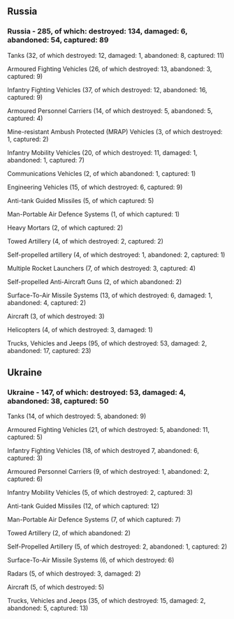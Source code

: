 
 
 ## Russia
 
 ### Russia - 285, of which: destroyed: 134, damaged: 6, abandoned: 54, captured: 89

 

 

 Tanks (32, of which destroyed: 12, damaged: 1, abandoned: 8, captured: 11)

 Armoured Fighting Vehicles (26, of which destroyed: 13, abandoned: 3, captured: 9)

 Infantry Fighting Vehicles (37, of which destroyed: 12, abandoned: 16, captured: 9)

 Armoured Personnel Carriers (14, of which destroyed: 5, abandoned: 5, captured: 4)

 Mine-resistant Ambush Protected (MRAP) Vehicles (3, of which destroyed: 1, captured: 2)

 Infantry Mobility Vehicles (20, of which destroyed: 11, damaged: 1, abandoned: 1, captured: 7)

 Communications Vehicles (2, of which abandoned: 1, captured: 1)

 Engineering Vehicles (15, of which destroyed: 6, captured: 9)

 Anti-tank Guided Missiles (5, of which captured: 5)

 Man-Portable Air Defence Systems (1, of which captured: 1)

 Heavy Mortars (2, of which captured: 2)

 Towed Artillery (4, of which destroyed: 2, captured: 2)

 Self-propelled artillery (4, of which destroyed: 1, abandoned: 2, captured: 1)

 Multiple Rocket Launchers (7, of which destroyed: 3, captured: 4)

 Self-propelled Anti-Aircraft Guns (2, of which abandoned: 2)

 Surface-To-Air Missile Systems (13, of which destroyed: 6, damaged: 1, abandoned: 4, captured: 2)

 Aircraft (3, of which destroyed: 3)

 Helicopters (4, of which destroyed: 3, damaged: 1)

 Trucks, Vehicles and Jeeps (95, of which destroyed: 53, damaged: 2, abandoned: 17, captured: 23)

 
 
 ## Ukraine
 
 ### Ukraine - 147, of which: destroyed: 53, damaged: 4, abandoned: 38, captured: 50

 

 

 Tanks (14, of which destroyed: 5, abandoned: 9)

 Armoured Fighting Vehicles (21, of which destroyed: 5, abandoned: 11, captured: 5)

 Infantry Fighting Vehicles (18, of which destroyed 7, abandoned: 6, captured: 3)

 Armoured Personnel Carriers (9, of which destroyed: 1, abandoned: 2, captured: 6)

 Infantry Mobility Vehicles (5, of which destroyed: 2, captured: 3)

 Anti-tank Guided Missiles (12, of which captured: 12)

 Man-Portable Air Defence Systems (7, of which captured: 7)

 Towed Artillery (2, of which abandoned: 2)

 Self-Propelled Artillery (5, of which destroyed: 2, abandoned: 1, captured: 2)

 Surface-To-Air Missile Systems (6, of which destroyed: 6)

 

 

 Radars (5, of which destroyed: 3, damaged: 2)

 Aircraft (5, of which destroyed: 5)

 Trucks, Vehicles and Jeeps (35, of which destroyed: 15, damaged: 2, abandoned: 5, captured: 13)

